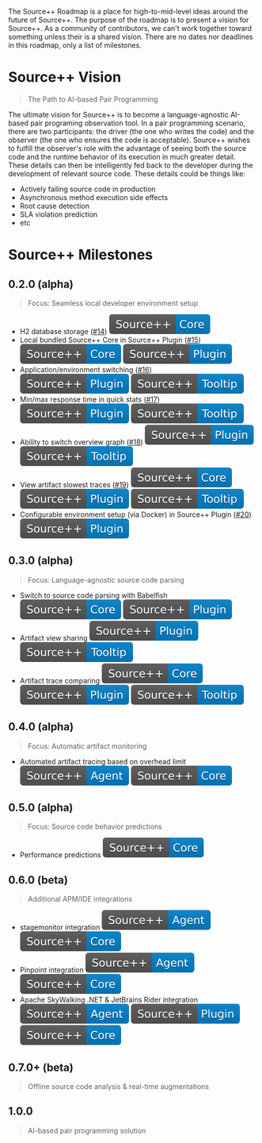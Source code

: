 The Source++ Roadmap is a place for high-to-mid-level ideas around the future of Source++.
The purpose of the roadmap is to present a vision for Source++.
As a community of contributors, we can't work together toward something unless their is a shared vision. There are no dates nor deadlines in this roadmap, only a list of milestones.

# Source++ Vision

> The Path to AI-based Pair Programming

The ultimate vision for Source++ is to become a language-agnostic AI-based pair programing observation tool. In a pair programming scenario, there are two participants: the driver (the one who writes the code) and the observer (the one who ensures the code is acceptable). Source++ wishes to fulfill the observer's role with the advantage of seeing both the source code and the runtime behavior of its execution in much greater detail. These details can then be intelligently fed back to the developer during the development of relevant source code. These details could be things like:

- Actively failing source code in production
- Asynchronous method execution side effects
- Root cause detection
- SLA violation prediction
- etc

# Source++ Milestones

## 0.2.0 (alpha)

> Focus: Seamless local developer environment setup

 - H2 database storage ([#14](https://github.com/CodeBrig/Source/issues/14)) ![](../../images/roadmap/Source++-Core-blue.svg)
 - Local bundled Source++ Core in Source++ Plugin ([#15](https://github.com/CodeBrig/Source/issues/15)) ![](../../images/roadmap/Source++-Core-blue.svg) ![](../../images/roadmap/Source++-Plugin-blue.svg)
 - Application/environment switching ([#16](https://github.com/CodeBrig/Source/issues/16)) ![](../../images/roadmap/Source++-Plugin-blue.svg) ![](../../images/roadmap/Source++-Tooltip-blue.svg)
 - Min/max response time in quick stats ([#17](https://github.com/CodeBrig/Source/issues/17)) ![](../../images/roadmap/Source++-Plugin-blue.svg) ![](../../images/roadmap/Source++-Tooltip-blue.svg)
 - Ability to switch overview graph ([#18](https://github.com/CodeBrig/Source/issues/18)) ![](../../images/roadmap/Source++-Plugin-blue.svg) ![](../../images/roadmap/Source++-Tooltip-blue.svg)
 - View artifact slowest traces ([#19](https://github.com/CodeBrig/Source/issues/19)) ![](../../images/roadmap/Source++-Core-blue.svg) ![](../../images/roadmap/Source++-Plugin-blue.svg) ![](../../images/roadmap/Source++-Tooltip-blue.svg)
 - Configurable environment setup (via Docker) in Source++ Plugin ([#20](https://github.com/CodeBrig/Source/issues/20)) ![](../../images/roadmap/Source++-Plugin-blue.svg)

## 0.3.0 (alpha)

> Focus: Language-agnostic source code parsing

 - Switch to source code parsing with Babelfish ![](../../images/roadmap/Source++-Core-blue.svg) ![](../../images/roadmap/Source++-Plugin-blue.svg)
 - Artifact view sharing ![](../../images/roadmap/Source++-Plugin-blue.svg) ![](../../images/roadmap/Source++-Tooltip-blue.svg)
 - Artifact trace comparing ![](../../images/roadmap/Source++-Core-blue.svg) ![](../../images/roadmap/Source++-Plugin-blue.svg) ![](../../images/roadmap/Source++-Tooltip-blue.svg)

## 0.4.0 (alpha)

> Focus: Automatic artifact monitoring

 - Automated artifact tracing based on overhead limit ![](../../images/roadmap/Source++-Agent-blue.svg) ![](../../images/roadmap/Source++-Core-blue.svg)

## 0.5.0 (alpha)

> Focus: Source code behavior predictions

 - Performance predictions ![](../../images/roadmap/Source++-Core-blue.svg)

## 0.6.0 (beta)

> Additional APM/IDE integrations

 - stagemonitor integration ![](../../images/roadmap/Source++-Agent-blue.svg) ![](../../images/roadmap/Source++-Core-blue.svg)
 - Pinpoint integration ![](../../images/roadmap/Source++-Agent-blue.svg) ![](../../images/roadmap/Source++-Core-blue.svg)
 - Apache SkyWalking .NET & JetBrains Rider integration ![](../../images/roadmap/Source++-Agent-blue.svg) ![](../../images/roadmap/Source++-Plugin-blue.svg) ![](../../images/roadmap/Source++-Core-blue.svg)

## 0.7.0+ (beta)

> Offline source code analysis & real-time augmentations

## 1.0.0

> AI-based pair programming solution
